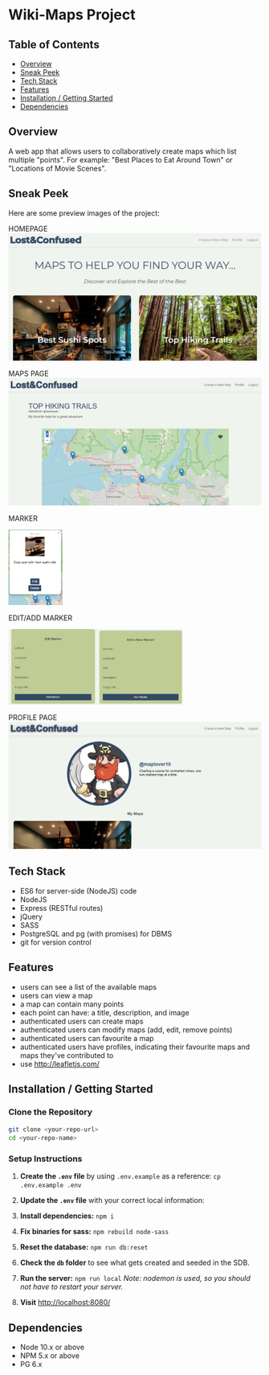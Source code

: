 Wiki-Maps Project
=========

## Table of Contents
- [Overview](#overview)
- [Sneak Peek](#sneak-peek)
- [Tech Stack](#tech-stack)
- [Features](#features)
- [Installation / Getting Started](#installation--getting-started)
- [Dependencies](#dependencies)

## Overview
A web app that allows users to collaboratively create maps which list multiple "points". For example: "Best Places to Eat Around Town" or "Locations of Movie Scenes".

## Sneak Peek

Here are some preview images of the project:

HOMEPAGE
![Homepage](/public/images/main.png) 

MAPS PAGE
![Maps](/public/images/map.png)  

MARKER

<img src="public/images/marker.png" alt="img of marker detail" height="150"/>

EDIT/ADD MARKER

<img src="public/images/edit.png" alt="img of marker detail" height="150"/><img src="public/images/add-new.png" alt="img of marker detail" height="150"/>

PROFILE PAGE
![Profile](/public/images/profile.png) 


## Tech Stack
- ES6 for server-side (NodeJS) code
- NodeJS
- Express (RESTful routes)
- jQuery
- SASS
- PostgreSQL and pg (with promises) for DBMS
- git for version control

## Features
- users can see a list of the available maps
- users can view a map
- a map can contain many points
- each point can have: a title, description, and image
- authenticated users can create maps
- authenticated users can modify maps (add, edit, remove points)
- authenticated users can favourite a map
- authenticated users have profiles, indicating their favourite maps and maps they've contributed to
- use http://leafletjs.com/ 

## Installation / Getting Started

### Clone the Repository
```sh
git clone <your-repo-url>
cd <your-repo-name>
```

### Setup Instructions

1. **Create the `.env` file** by using `.env.example` as a reference:
   `cp .env.example .env`

2. **Update the `.env` file** with your correct local information:

3. **Install dependencies:**
   `npm i`

4. **Fix binaries for sass:**
   `npm rebuild node-sass`

5. **Reset the database:**
   `npm run db:reset`

6. **Check the `db` folder** to see what gets created and seeded in the SDB.

7. **Run the server:**
   `npm run local`
   _Note: nodemon is used, so you should not have to restart your server._

8. **Visit** [http://localhost:8080/](http://localhost:8080/)

## Dependencies

- Node 10.x or above
- NPM 5.x or above
- PG 6.x
